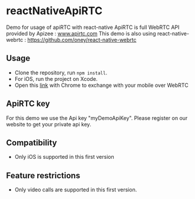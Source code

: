 # reactNativeApiRTC
Demo for usage of apiRTC with react-native
ApiRTC is full WebRTC API provided by Apizee : www.apirtc.com
This demo is also using react-native-webrtc : https://github.com/oney/react-native-webrtc

## Usage
- Clone the repository, run `npm install`.  
- For iOS, run the project on Xcode.
- Open this [link](https://apirtc.com/tutos/Video_client_Material/apiRTC-Material-Client-Video.html) with Chrome to exchange with your mobile over WebRTC

## ApiRTC key
For this demo we use the Api key "myDemoApiKey". Please register on our website to get your private api key.

## Compatibility
- Only iOS is supported in this first version

## Feature restrictions
- Only video calls are supported in this first version.


